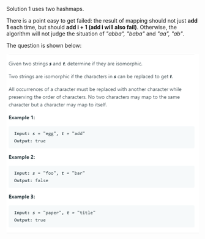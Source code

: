 Solution 1 uses two hashmaps.

There is a point easy to get failed: the result of mapping should not just **add 1** each time, but should **add i + 1 (add i will also fail)**. Otherwise, 
the algorithm will not judge the situation of *"abba", "baba"* and *"aa", "ab"*.

The question is shown below:

![img](https://github.com/MingCheng991129/Solutions-to-Leetcode-Problems/blob/master/205.%20Isomorphic%20Strings/question.png)
